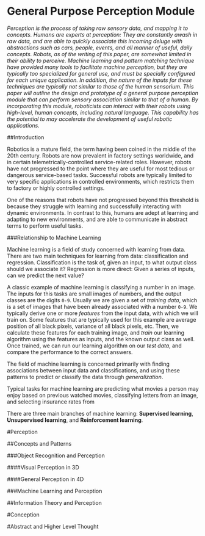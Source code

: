 # General Purpose Perception Module

*Perception is the process of taking raw sensory data, and mapping it to concepts. Humans are experts at perception: They are constantly awash in raw data, and are able to quickly associate this incoming deluge with abstractions such as cars, people, events, and all manner of useful, daily concepts. Robots, as of the writing of this paper, are somewhat limited in their ability to perceive. Machine learning and pattern matching technique have provided many tools to facilitate machine perception, but they are typically too specialized for general use, and must be specially configured for each unique application. In addition, the nature of the inputs for these techniques are typically not similar to those of the human sensorium. This paper will outline the design and prototype of a general purpose perception module that can perform sensory association similar to that of a human. By incorporating this module, roboticists can interact with their robots using high-level, human concepts, including natural language. This capability has the potential to may accelerate the development of useful robotic applications.*

##Introduction

Robotics is a mature field, the term having been coined in the middle of the 20th century. Robots are now prevalent in factory settings worldwide, and in certain telemetrically-controlled service-related roles. However, robots have not progressed to the point where they are useful for most tedious or dangerous service-based tasks. Successful robots are typically limited to very specific applications in controlled environments, which restricts them to factory or highly controlled settings. 

One of the reasons that robots have not progressed beyond this threshold is because they struggle with learning and successfully interacting with dynamic environments. In contrast to this, humans are adept at learning and adapting to new environments, and are able to communicate in abstract terms to perform useful tasks.



###Relationship to Machine Learning

Machine learning is a field of study concerned with learning from data. There are two main techniques for learning from data: classification and regression. Classification is the task of, given an input, to what output class should we associate it? Regression is more direct: Given a series of inputs, can we predict the next value?

A classic example of machine learning is classifying a number in an image. The inputs for this tasks are small images of numbers, and the output classes are the digits `0-9`. Usually we are given a set of *training data*, which is a set of images that have been already associated with a number `0-9`. We typically derive one or more *features* from the input data, with which we will train on. Some features that are typically used for this example are average position of all black pixels, variance of all black pixels, etc. Then, we calculate these features for each training image, and *train* our learning algorithm using the features as inputs, and the known output class as well. Once trained, we can run our learning algorithm on our *test data*, and compare the performance to the correct answers.

The field of machine learning is concerned primarily with finding associations between input data and classifications, and using these patterns to predict or classify the data through *generalization*.

Typical tasks for machine learning are predicting what movies a person may enjoy based on previous watched movies, classifying letters from an image, and selecting insurance rates from 

There are three main branches of machine learning: **Supervised learning**, **Unsupervised learning**, and **Reinforcement learning**.

#Perception

##Concepts and Patterns

###Object Recognition and Perception

####Visual Perception in 3D

####General Perception in 4D

###Machine Learning and Perception

##Information Theory and Perception

#Conception

#Abstract and Higher Level Thought
